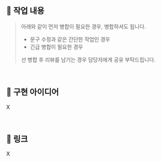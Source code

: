 ## 📌 작업 내용

> 아래와 같이 먼저 병합이 필요한 경우, 병합하셔도 됩니다.
>
> - 문구 수정과 같은 간단한 작업인 경우
> - 긴급 병합이 필요한 경우
>
> 선 병합 후 리뷰를 남기는 경우 담당자에게 공유 부탁드립니다.

<!-- 간단하게 항목 나열로 작성 -->

<br />

## 📌 구현 아이디어

<!-- X 지우고 자유롭게 작성 -->
<!-- 사진도 이용하면 더욱 좋습니다! -

X

<br />

## 📌 리뷰 받고 싶은 부분

<!-- 고민하거나 집중적으로 리뷰 받고 싶은 내용 -->

X

<br />

## 📌 링크

<!-- 구현하면서 도움을 받았던 링크 -->
<!-- 참고하면 좋을 링크 -->

X